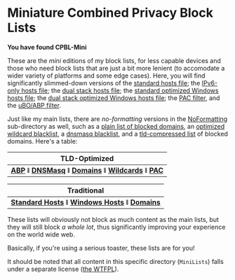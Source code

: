 # Miniature Combined Privacy Block Lists
  
**You have found CPBL-Mini**
  
These are the *mini* editions of my block lists, for less capable devices and those who need block lists that are just a bit more lenient (to accomodate a wider variety of platforms and some edge cases). Here, you will find significantly slimmed-down versions of the [standard hosts file](https://raw.githubusercontent.com/bongochong/CombinedPrivacyBlockLists/master/MiniLists/mini-newhosts.hosts); the [IPv6-only hosts file](https://raw.githubusercontent.com/bongochong/CombinedPrivacyBlockLists/master/MiniLists/mini-newhosts-IPv6.hosts); the [dual stack hosts file](https://raw.githubusercontent.com/bongochong/CombinedPrivacyBlockLists/master/MiniLists/mini-newhosts-Dual.hosts); the [standard optimized Windows hosts file](https://raw.githubusercontent.com/bongochong/CombinedPrivacyBlockLists/master/MiniLists/NoFormatting/mini-opt-win.hosts); the [dual stack optimized Windows hosts file](https://raw.githubusercontent.com/bongochong/CombinedPrivacyBlockLists/master/MiniLists/NoFormatting/mini-opt-win-Dual.hosts); the [PAC filter](https://raw.githubusercontent.com/bongochong/CombinedPrivacyBlockLists/master/MiniLists/mini-pac-done.js), and the [uBO/ABP filter](https://raw.githubusercontent.com/bongochong/CombinedPrivacyBlockLists/master/MiniLists/cpbl-abp-mini.txt).
  
Just like my main lists, there are *no-formatting* versions in the [NoFormatting](https://github.com/bongochong/CombinedPrivacyBlockLists/tree/master/MiniLists/NoFormatting) sub-directory as well, such as a [plain list of blocked domains](https://raw.githubusercontent.com/bongochong/CombinedPrivacyBlockLists/master/MiniLists/NoFormatting/mini-BlacklistedDomains.txt), an [optimized wildcard blacklist](https://raw.githubusercontent.com/bongochong/CombinedPrivacyBlockLists/master/MiniLists/NoFormatting/mini-cpbl-wildcard-blacklist.txt), a [dnsmasq blacklist](https://raw.githubusercontent.com/bongochong/CombinedPrivacyBlockLists/master/MiniLists/NoFormatting/cpbl-mini-dnsmasq.txt), and a [tld-compressed list](https://raw.githubusercontent.com/bongochong/CombinedPrivacyBlockLists/master/MiniLists/NoFormatting/cpbl-mini-ctld.txt) of blocked domains. Here's a table:  

| TLD-Optimized |
| - |
| [**ABP**](https://raw.githubusercontent.com/bongochong/CombinedPrivacyBlockLists/master/MiniLists/cpbl-abp-mini.txt) ǁ [**DNSMasq**](https://raw.githubusercontent.com/bongochong/CombinedPrivacyBlockLists/master/MiniLists/NoFormatting/cpbl-mini-dnsmasq.txt) ǁ [**Domains**](https://raw.githubusercontent.com/bongochong/CombinedPrivacyBlockLists/master/MiniLists/NoFormatting/cpbl-mini-ctld.txt) ǁ [**Wildcards**](https://raw.githubusercontent.com/bongochong/CombinedPrivacyBlockLists/master/MiniLists/NoFormatting/mini-cpbl-wildcard-blacklist.txt) ǁ [**PAC**](https://raw.githubusercontent.com/bongochong/CombinedPrivacyBlockLists/master/MiniLists/mini-pac-done.js) |

| Traditional |
| - |
| [**Standard Hosts**](https://raw.githubusercontent.com/bongochong/CombinedPrivacyBlockLists/master/MiniLists/mini-newhosts.hosts) ǁ [**Windows Hosts**](https://raw.githubusercontent.com/bongochong/CombinedPrivacyBlockLists/master/MiniLists/NoFormatting/mini-opt-win.hosts) ǁ [**Domains**](https://raw.githubusercontent.com/bongochong/CombinedPrivacyBlockLists/master/MiniLists/NoFormatting/mini-BlacklistedDomains.txt) |

These lists will obviously not block as much content as the main lists, but they will still block *a whole lot*, thus significantly improving your experience on the world wide web.
  
Basically, if you're using a serious toaster, these lists are for you!

It should be noted that all content in this specific directory (`MiniLists`) falls under a separate license ([the WTFPL](http://www.wtfpl.net/txt/copying/)).
